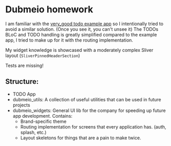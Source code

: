 # Dubmeio homework

I am familiar with the [very_good todo example app]([https://en.wikipedia.org/](https://bloclibrary.dev/tutorials/flutter-todos/)) so I intentionally tried to avoid a similar solution. (Once you see it, you can't unsee it)
The TODOs BLoC and TODO handling is greatly simplified compared to the example app, I tried to make up for it with the routing implementation. 

My widget knowledge is showcased with a moderately complex Sliver layout (<code>SliverPinnedHeaderSection</code>)

Tests are missing!

## Structure:

* TODO App
* dubmeio_utils: A collection of useful utilities that can be used in future projects
* dubmeio_widgets: General UI lib for the company for speeding up future app development. Contains:
    * Brand-specific theme
    * Routing implementation for screens that every application has. (auth, splash, etc.)
    * Layout skeletons for things that are a pain to make twice. 
